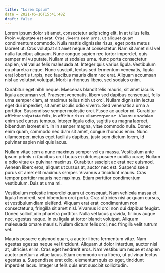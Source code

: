 ```yaml
---
title: "Lorem Ipsum"
date = 2021-06-16T15:41:48Z
draft: false
---
```


Lorem ipsum dolor sit amet, consectetur adipiscing elit. In at tellus felis. Proin vulputate est erat. Cras viverra sem urna, ut aliquet quam condimentum commodo. Nulla mattis dignissim risus, eget porta metus laoreet ut. Cras volutpat sit amet neque at consectetur. Nam sit amet nisl vel nulla faucibus aliquam. Nunc congue sapien nec tortor imperdiet, quis semper mi vulputate. Nullam ut sodales urna. Nunc porta consectetur sapien, vel varius felis malesuada at. Integer quis varius ligula. Vestibulum eu pharetra neque. Nunc suscipit, lectus sed fermentum venenatis, ligula erat lobortis turpis, nec faucibus mauris diam nec erat. Aliquam accumsan nisl ac volutpat volutpat. Morbi a rhoncus libero, sed sodales enim.

Curabitur eget nibh neque. Maecenas blandit felis mauris, sit amet iaculis ligula accumsan vel. Praesent venenatis, libero sed dapibus consequat, felis urna semper diam, at maximus tellus nibh ut orci. Nullam dignissim lectus eget dui imperdiet, sit amet iaculis odio viverra. Sed venenatis a urna a porttitor. Suspendisse semper molestie orci. Fusce ac auctor mi. Curabitur efficitur vulputate felis, in efficitur risus ullamcorper ac. Vivamus sodales enim sed cursus tempus. Integer ligula odio, sagittis eu magna laoreet, bibendum laoreet elit. In in semper magna, vitae commodo nulla. Donec enim quam, commodo nec diam sit amet, congue rhoncus enim. Nunc ullamcorper, metus eget facilisis dapibus, justo sem dictum lorem, id pulvinar sapien nisl quis lacus.

Nullam vitae sem a nunc maximus semper vel eu massa. Vestibulum ante ipsum primis in faucibus orci luctus et ultrices posuere cubilia curae; Nullam a odio vitae ex pulvinar maximus. Curabitur suscipit ac erat nec euismod. Aenean libero eros, aliquet ut cursus at, auctor nec est. Suspendisse a purus sit amet elit maximus semper. Vivamus a tincidunt mauris. Cras tempor porttitor mauris nec maximus. Etiam porttitor condimentum vestibulum. Duis at urna mi.

Vestibulum molestie imperdiet quam ut consequat. Nam vehicula massa et ligula hendrerit, sed bibendum orci porta. Cras ultricies nisi ac quam cursus, et vestibulum diam eleifend. Aliquam erat erat, condimentum non consectetur a, fringilla sit amet nisl. Vivamus id orci non dui dapibus feugiat. Donec sollicitudin pharetra porttitor. Nulla vel lacus gravida, finibus augue nec, egestas neque. In eu ligula at tortor blandit volutpat. Aliquam malesuada ornare mauris. Nullam dictum felis orci, nec fringilla velit rutrum vel.

Mauris posuere euismod quam, a auctor libero fermentum vitae. Nam egestas egestas neque vel tincidunt. Aliquam ut dolor interdum, auctor nisl at, ultricies enim. Cras eget hendrerit eros. Nam vestibulum neque et sapien auctor pretium a vitae lacus. Etiam commodo urna libero, ut pulvinar lectus egestas a. Suspendisse erat odio, elementum quis ex eget, tincidunt imperdiet lacus. Integer ut felis quis erat suscipit sollicitudin.
